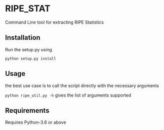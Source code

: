 # RIPE_STAT
Command Line tool for extracting RIPE Statistics

## Installation
Run the setup.py using

`python setup.py install`

## Usage
the best use case is to call the script directly  with the necessary arguments

`python ripe_util.py -h`  gives the list of arguments supported 

## Requirements
Requires Python-3.6 or above
